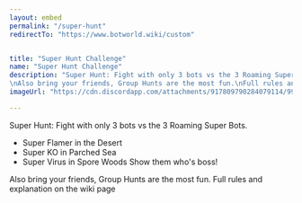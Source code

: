 ```yaml
---
layout: embed
permalink: "/super-hunt"
redirectTo: "https://www.botworld.wiki/custom"


title: "Super Hunt Challenge"
name: "Super Hunt Challenge"
description: "Super Hunt: Fight with only 3 bots vs the 3 Roaming Super Bots.\n- Super Flamer in the Desert\n- Super KO in Parched Sea\n- Super Virus in Spore Woods\nShow them who's boss\n
\nAlso bring your friends, Group Hunts are the most fun.\nFull rules and explanation on the wiki page"
imageUrl: "https://cdn.discordapp.com/attachments/917809790284079114/995317260254191686/Screenshot_20220709-151516_Discord.jpg"

---
```

Super Hunt: Fight with only 3 bots vs the 3 Roaming Super Bots.
- Super Flamer in the Desert
- Super KO in Parched Sea
- Super Virus in Spore Woods
Show them who's boss!

Also bring your friends, Group Hunts are the most fun.
Full rules and explanation on the wiki page

